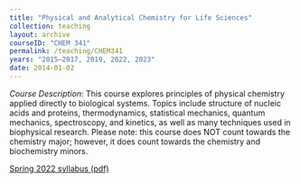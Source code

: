 ```yaml
---
title: "Physical and Analytical Chemistry for Life Sciences"
collection: teaching
layout: archive
courseID: "CHEM 341"
permalink: /teaching/CHEM341
years: "2015–2017, 2019, 2022, 2023"
date: 2014-01-02
---
```


*Course Description:*
This course explores principles of physical chemistry applied directly to biological systems. Topics include structure of nucleic acids and proteins, thermodynamics, statistical mechanics, quantum mechanics, spectroscopy, and kinetics, as well as many techniques used in biophysical research. Please note: this course does NOT count towards the chemistry major; however, it does count towards the chemistry and biochemistry minors.

[Spring 2022 syllabus (pdf)](/files/CHEM341_S2022_Syllabus.pdf)
